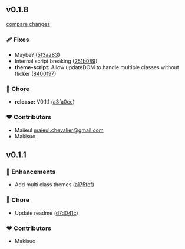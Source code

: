 
## v0.1.8

[compare changes](https://github.com/Makisuo/qwik-themes/compare/v0.1.1...v0.1.8)

### 🩹 Fixes

- Maybe? ([5f3a283](https://github.com/Makisuo/qwik-themes/commit/5f3a283))
- Internal script breaking ([251b089](https://github.com/Makisuo/qwik-themes/commit/251b089))
- **theme-script:** Allow updateDOM to handle multiple classes without flicker ([8400f97](https://github.com/Makisuo/qwik-themes/commit/8400f97))

### 🏡 Chore

- **release:** V0.1.1 ([a3fa0cc](https://github.com/Makisuo/qwik-themes/commit/a3fa0cc))

### ❤️ Contributors

- Maiieul <maieul.chevalier@gmail.com>
- Makisuo

## v0.1.1


### 🚀 Enhancements

- Add multi class themes ([a175fef](https://github.com/Makisuo/qwik-themes/commit/a175fef))

### 🏡 Chore

- Update readme ([d7d041c](https://github.com/Makisuo/qwik-themes/commit/d7d041c))

### ❤️ Contributors

- Makisuo


